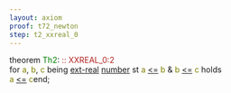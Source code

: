 ```yaml
---
layout: axiom
proof: t72_newton
step: t2_xxreal_0
---
```


<div class="mizar">
<span class="kw">theorem </span><span class="lab"><font color="Green" title="E12">Th2</font></span>: <a NAME="T2"><span class="comment"><font color="firebrick">:: XXREAL_0:2</font></span><br></a><div class="add"> for <font color="Olive" title="b1">a</font>, <font color="Olive" title="b2">b</font>, <font color="Olive" title="b3">c</font> being   <a href="http://grid01.ciirc.cvut.cz/~mptp/7.13.01_4.181.1147/html/xxreal_0.html#V1" title="XXREAL_0:attr.1">ext-real</a>   <a href="http://grid01.ciirc.cvut.cz/~mptp/7.13.01_4.181.1147/html/ordinal1.html#NM1" title="ORDINAL1:NM.1">number</a>   st <font color="Olive" title="b1">a</font> <a href="http://grid01.ciirc.cvut.cz/~mptp/7.13.01_4.181.1147/html/xxreal_0.html#R1" title="XXREAL_0:pred.1">&lt;=</a> <font color="Olive" title="b2">b</font> &amp; <font color="Olive" title="b2">b</font> <a href="http://grid01.ciirc.cvut.cz/~mptp/7.13.01_4.181.1147/html/xxreal_0.html#R1" title="XXREAL_0:pred.1">&lt;=</a> <font color="Olive" title="b3">c</font> holds <br><font color="Olive" title="b1">a</font> <a href="http://grid01.ciirc.cvut.cz/~mptp/7.13.01_4.181.1147/html/xxreal_0.html#R1" title="XXREAL_0:pred.1">&lt;=</a> <font color="Olive" title="b3">c</font><span class="kw">end;</span>
</div>
